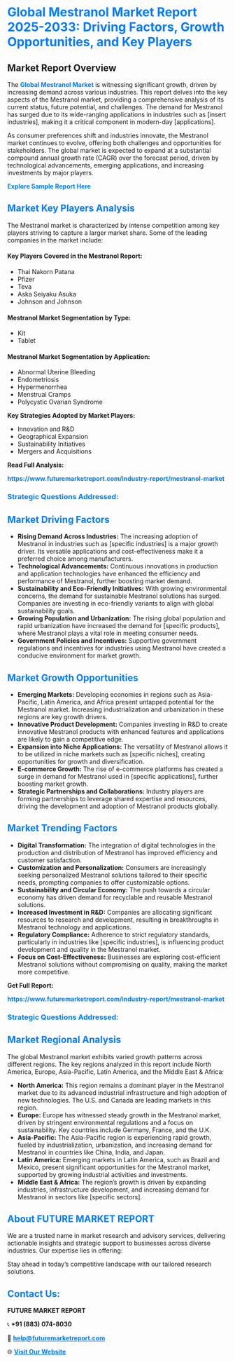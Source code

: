 <h1 style="color: #007BFF;">Global Mestranol Market Report 2025-2033: Driving Factors, Growth Opportunities, and Key Players</h1>

<section id="overview">
<h2>Market Report Overview</h2>
<p>The <a href="https://www.futuremarketreport.com/industry-report/mestranol-market" style="color: #007BFF; text-decoration: none;"><strong>Global Mestranol Market</strong></a> is witnessing significant growth, driven by increasing demand across various industries. This report delves into the key aspects of the Mestranol market, providing a comprehensive analysis of its current status, future potential, and challenges. The demand for Mestranol has surged due to its wide-ranging applications in industries such as [insert industries], making it a critical component in modern-day [applications].</p>
<p>As consumer preferences shift and industries innovate, the Mestranol market continues to evolve, offering both challenges and opportunities for stakeholders. The global market is expected to expand at a substantial compound annual growth rate (CAGR) over the forecast period, driven by technological advancements, emerging applications, and increasing investments by major players.</p>
</section>

<section id="overview">
<p><a href="https://www.futuremarketreport.com/request-sample/reportId=77905" style="color: #007BFF; text-decoration: none;"><strong>Explore Sample Report Here</strong></a></p>
</section>

<section id="key-players">
<h2 style="color: #007BFF;">Market Key Players Analysis</h2>
<p>The Mestranol market is characterized by intense competition among key players striving to capture a larger market share. Some of the leading companies in the market include:</p>
<h4>Key Players Covered in the Mestranol Report:</h4>
<ul><li>Thai Nakorn Patana</li><li>Pfizer</li><li>Teva</li><li>Aska Seiyaku Asuka</li><li>Johnson and Johnson</li></ul>
<h4>Mestranol Market Segmentation by Type:</h4>
<ul><li>Kit</li><li>Tablet</li></ul>

<h4>Mestranol Market Segmentation by Application:</h4>
<ul><li>Abnormal Uterine Bleeding</li><li>Endometriosis</li><li>Hypermenorrhea</li><li>Menstrual Cramps</li><li>Polycystic Ovarian Syndrome</li></ul>
<p><strong>Key Strategies Adopted by Market Players:</strong></p>
<ul>
<li>Innovation and R&D</li>
<li>Geographical Expansion</li>
<li>Sustainability Initiatives</li>
<li>Mergers and Acquisitions</li>
</ul>
</section>

<section>
<p><strong>Read Full Analysis: </strong></p><a href="https://www.futuremarketreport.com/industry-report/mestranol-market" style="color: #007BFF; text-decoration: none;"><strong>https://www.futuremarketreport.com/industry-report/mestranol-market</strong></a>
<h3 style="color: #007BFF;">Strategic Questions Addressed:</h3>
</section>

<section id="driving-factors">
<h2 style="color: #007BFF;">Market Driving Factors</h2>
<ul>
<li><strong>Rising Demand Across Industries:</strong> The increasing adoption of Mestranol in industries such as [specific industries] is a major growth driver. Its versatile applications and cost-effectiveness make it a preferred choice among manufacturers.</li>
<li><strong>Technological Advancements:</strong> Continuous innovations in production and application technologies have enhanced the efficiency and performance of Mestranol, further boosting market demand.</li>
<li><strong>Sustainability and Eco-Friendly Initiatives:</strong> With growing environmental concerns, the demand for sustainable Mestranol solutions has surged. Companies are investing in eco-friendly variants to align with global sustainability goals.</li>
<li><strong>Growing Population and Urbanization:</strong> The rising global population and rapid urbanization have increased the demand for [specific products], where Mestranol plays a vital role in meeting consumer needs.</li>
<li><strong>Government Policies and Incentives:</strong> Supportive government regulations and incentives for industries using Mestranol have created a conducive environment for market growth.</li>
</ul>
</section>

<section id="growth-opportunities">
<h2 style="color: #007BFF;">Market Growth Opportunities</h2>
<ul>
<li><strong>Emerging Markets:</strong> Developing economies in regions such as Asia-Pacific, Latin America, and Africa present untapped potential for the Mestranol market. Increasing industrialization and urbanization in these regions are key growth drivers.</li>
<li><strong>Innovative Product Development:</strong> Companies investing in R&D to create innovative Mestranol products with enhanced features and applications are likely to gain a competitive edge.</li>
<li><strong>Expansion into Niche Applications:</strong> The versatility of Mestranol allows it to be utilized in niche markets such as [specific niches], creating opportunities for growth and diversification.</li>
<li><strong>E-commerce Growth:</strong> The rise of e-commerce platforms has created a surge in demand for Mestranol used in [specific applications], further boosting market growth.</li>
<li><strong>Strategic Partnerships and Collaborations:</strong> Industry players are forming partnerships to leverage shared expertise and resources, driving the development and adoption of Mestranol products globally.</li>
</ul>
</section>

<section id="trending-factors">
<h2 style="color: #007BFF;">Market Trending Factors</h2>
<ul>
<li><strong>Digital Transformation:</strong> The integration of digital technologies in the production and distribution of Mestranol has improved efficiency and customer satisfaction.</li>
<li><strong>Customization and Personalization:</strong> Consumers are increasingly seeking personalized Mestranol solutions tailored to their specific needs, prompting companies to offer customizable options.</li>
<li><strong>Sustainability and Circular Economy:</strong> The push towards a circular economy has driven demand for recyclable and reusable Mestranol solutions.</li>
<li><strong>Increased Investment in R&D:</strong> Companies are allocating significant resources to research and development, resulting in breakthroughs in Mestranol technology and applications.</li>
<li><strong>Regulatory Compliance:</strong> Adherence to strict regulatory standards, particularly in industries like [specific industries], is influencing product development and quality in the Mestranol market.</li>
<li><strong>Focus on Cost-Effectiveness:</strong> Businesses are exploring cost-efficient Mestranol solutions without compromising on quality, making the market more competitive.</li>
</ul>
</section>

<section>
<p><strong>Get Full Report: </strong></p><a href="https://www.futuremarketreport.com/industry-report/mestranol-market" style="color: #007BFF; text-decoration: none;"><strong>https://www.futuremarketreport.com/industry-report/mestranol-market</strong></a>
<h3 style="color: #007BFF;">Strategic Questions Addressed:</h3>
</section>


<section id="regional-analysis">
<h2 style="color: #007BFF;">Market Regional Analysis</h2>
<p>The global Mestranol market exhibits varied growth patterns across different regions. The key regions analyzed in this report include North America, Europe, Asia-Pacific, Latin America, and the Middle East & Africa:</p>
<ul>
<li><strong>North America:</strong> This region remains a dominant player in the Mestranol market due to its advanced industrial infrastructure and high adoption of new technologies. The U.S. and Canada are leading markets in this region.</li>
<li><strong>Europe:</strong> Europe has witnessed steady growth in the Mestranol market, driven by stringent environmental regulations and a focus on sustainability. Key countries include Germany, France, and the U.K.</li>
<li><strong>Asia-Pacific:</strong> The Asia-Pacific region is experiencing rapid growth, fueled by industrialization, urbanization, and increasing demand for Mestranol in countries like China, India, and Japan.</li>
<li><strong>Latin America:</strong> Emerging markets in Latin America, such as Brazil and Mexico, present significant opportunities for the Mestranol market, supported by growing industrial activities and investments.</li>
<li><strong>Middle East & Africa:</strong> The region’s growth is driven by expanding industries, infrastructure development, and increasing demand for Mestranol in sectors like [specific sectors].</li>
</ul>
</section>

<footer>
<h2 style="color: #007BFF;">About FUTURE MARKET REPORT</h2>
<p>We are a trusted name in market research and advisory services, delivering actionable insights and strategic support to businesses across diverse industries. Our expertise lies in offering:</p>

<p>Stay ahead in today’s competitive landscape with our tailored research solutions.</p>

<h2 style="color: #007BFF;">Contact Us:</h2>
<p><strong>FUTURE MARKET REPORT</strong></p>
<p>📞 <strong>+91 (883) 074-8030</strong></p>
<p>📧 <strong><a href="mailto:help@futuremarketreport.com" style="color: #007BFF;">help@futuremarketreport.com</a></strong></p>
<p>🌐 <strong><a href="https://www.futuremarketreport.com/" style="color: #007BFF;">Visit Our Website</a></strong></p>
</footer>